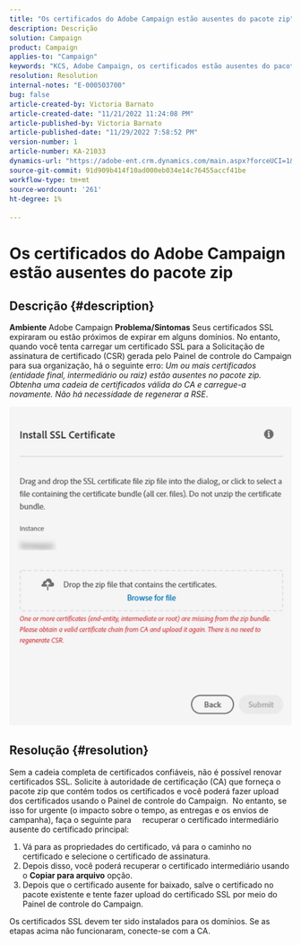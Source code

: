 ```yaml
---
title: "Os certificados do Adobe Campaign estão ausentes do pacote zip"
description: Descrição
solution: Campaign
product: Campaign
applies-to: "Campaign"
keywords: "KCS, Adobe Campaign, os certificados estão ausentes do pacote zip, ssl, domínio, painel de controle"
resolution: Resolution
internal-notes: "E-000503700"
bug: false
article-created-by: Victoria Barnato
article-created-date: "11/21/2022 11:24:08 PM"
article-published-by: Victoria Barnato
article-published-date: "11/29/2022 7:58:52 PM"
version-number: 1
article-number: KA-21033
dynamics-url: "https://adobe-ent.crm.dynamics.com/main.aspx?forceUCI=1&pagetype=entityrecord&etn=knowledgearticle&id=dd162298-f369-ed11-9561-6045bd006793"
source-git-commit: 91d909b414f10ad000eb034e14c76455accf41be
workflow-type: tm+mt
source-wordcount: '261'
ht-degree: 1%

---
```


# Os certificados do Adobe Campaign estão ausentes do pacote zip

## Descrição {#description}

<b>Ambiente</b>
Adobe Campaign
<b>Problema/Sintomas</b>
Seus certificados SSL expiraram ou estão próximos de expirar em alguns domínios. No entanto, quando você tenta carregar um certificado SSL para a Solicitação de assinatura de certificado (CSR) gerada pelo Painel de controle do Campaign para sua organização, há o seguinte erro: *Um ou mais certificados (entidade final, intermediário ou raiz) estão ausentes no pacote zip. Obtenha uma cadeia de certificados válida do CA e carregue-a novamente. Não há necessidade de regenerar a RSE*.

![](assets/___6d00577e-906a-ed11-9561-6045bd006793___.png)


## Resolução {#resolution}


Sem a cadeia completa de certificados confiáveis, não é possível renovar certificados SSL. Solicite à autoridade de certificação (CA) que forneça o pacote zip que contém todos os certificados e você poderá fazer upload dos certificados usando o Painel de controle do Campaign.  No entanto, se isso for urgente (o impacto sobre o tempo, as entregas e os envios de campanha), faça o seguinte para &#x200B; &#x200B; &#x200B; &#x200B; recuperar o certificado intermediário ausente do certificado principal:

1. Vá para as propriedades do certificado, vá para o caminho no certificado e selecione o certificado de assinatura.
2. Depois disso, você poderá recuperar o certificado intermediário usando o <b>Copiar para arquivo</b> opção.
3. Depois que o certificado ausente for baixado, salve o certificado no pacote existente e tente fazer upload do certificado SSL por meio do Painel de controle do Campaign.


Os certificados SSL devem ter sido instalados para os domínios. Se as etapas acima não funcionaram, conecte-se com a CA.
